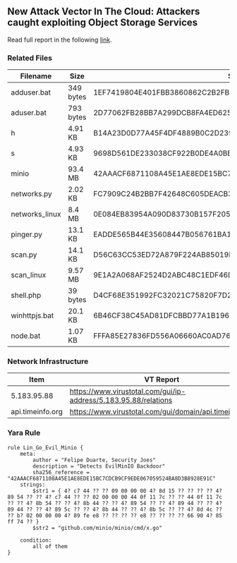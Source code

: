 ## New Attack Vector In The Cloud: Attackers caught exploiting Object Storage Services
Read full report in the following [link](https://www.securityjoes.com/post/new-attack-vector-in-the-cloud-attackers-caught-exploiting-object-storage-services).

### Related Files

|Filename   |Size   |SHA256   |
|---|---|---|
|adduser.bat   |349 bytes   |1EF7419804E401FBB3860862C2B2FBC1EC3C4650FE24FB44F787F81ACF6AD65B   |
|aduser.bat    |793 bytes   |2D77062FB28BB7A299DCB8FA4ED62503D19EA6B8BD14E4F7EC78C54B9D08F052 |
|h   |4.91 KB   |B14A23D0D77A45F4DF4889B0C2D239FB118F9D16F944571A8B4D08603D16FB41   |
|s   |4.93 KB   |9698D561DE233038CF922B0DE4A0BBB8E5723C800B4BC04C7AC82D92CB715DFD   |
|minio   |93.4 MB   |42AAACF6871108A45E1AE8EDE15BC7CDCB9CF9EDE067059524BA8D3B8928E91C   |
|networks.py    |2.02 KB   |FC7909C24B2BB7F42648C605DEACB3AE4F9574B95A562DD165E5E9ACA2CC7D74   |
|networks_linux   |8.4 MB   |0E084EB83954A090D83730B157F20549CF90B9D0206F5FD0BBCFF009788EEAFD   |
|pinger.py    |13.1 KB   |EADDE565B44E35608447B056761BA172B608B796418AB1244607DC17D21F05E3   |
|scan.py    |14.1 KB   |D56C63CC53ED72A879F224AB85019DB5FC2C30E8F193C1147975D46E3F5D913A   |
|scan_linux   |​9.57 MB   |9E1A2A068AF2524D2ABC48C1EDF46DE8CFA3329D3688164DB5969BC1914377FC   |
|shell.php   |​39 bytes   |D4CF68E351992FC32021C75820F7D2A858796DD9DC245B7FBBF2CEF8656081B2   |
|winhttpjs.bat   |20.1 KB   |6B46CF38C45AD81DFCBBD77A1B196C5DEA147088F6DAB1B1920A508D61BB03ED   |
|node.bat   |1.07 KB   |FFFA85E27836FD556A06660AC0AD76A35EF02687652A81194821C538E847D58F   |

### Network Infrastructure
|Item| VT Report|
|---|---|
|5.183.95.88|https://www.virustotal.com/gui/ip-address/5.183.95.88/relations|
|api.timeinfo.org|https://www.virustotal.com/gui/domain/api.timeinfo.org|

### Yara Rule
```
rule Lin_Go_Evil_Minio {
	meta:
		author = "Felipe Duarte, Security Joes"
		description = "Detects EvilMinIO Backdoor"
		sha256_reference = "42AAACF6871108A45E1AE8EDE15BC7CDCB9CF9EDE067059524BA8D3B8928E91C"
	strings:
		$str1 = { 4? c7 44 ?? ?? 09 00 00 00 4? 8d 15 ?? ?? ?? ?? 4? 89 54 ?? ?? 4? c7 44 ?? ?? 02 00 00 00 44 0f 11 7c ?? ?? 44 0f 11 7c ?? ?? 4? 8b 54 ?? ?? 4? 8b 44 ?? ?? 4? 89 54 ?? ?? 4? 89 44 ?? ?? 4? 89 44 ?? ?? 4? 89 5c ?? ?? 4? 8b 44 ?? ?? 4? 8b 5c ?? ?? 4? 8d 4c ?? ?? b? 02 00 00 00 4? 89 fe e8 ?? ?? ?? ?? e8 ?? ?? ?? ?? 66 90 4? 85 ff 74 ?? }
		$str2 = "github.com/minio/minio/cmd/x.go"

	condition:
		all of them
}
```
